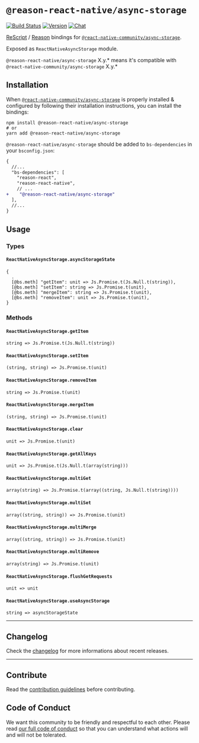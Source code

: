 # `@reason-react-native/async-storage`

[![Build Status](https://github.com/reason-react-native/async-storage/workflows/Build/badge.svg)](https://github.com/reason-react-native/async-storage/actions)
[![Version](https://img.shields.io/npm/v/@reason-react-native/async-storage.svg)](https://www.npmjs.com/@reason-react-native/async-storage)
[![Chat](https://img.shields.io/discord/235176658175262720.svg?logo=discord&colorb=blue)](https://reason-react-native.github.io/discord/)

[ReScript](https://rescript-lang.org) / [Reason](https://reasonml.github.io) bindings for
[`@react-native-community/async-storage`](https://github.com/react-native-community/async-storage).

Exposed as `ReactNativeAsyncStorage` module.

`@reason-react-native/async-storage` X.y.\* means it's compatible with
`@react-native-community/async-storage` X.y.\*

## Installation

When
[`@react-native-community/async-storage`](https://github.com/react-native-community/async-storage)
is properly installed & configured by following their installation instructions,
you can install the bindings:

```console
npm install @reason-react-native/async-storage
# or
yarn add @reason-react-native/async-storage
```

`@reason-react-native/async-storage` should be added to `bs-dependencies` in
your `bsconfig.json`:

```diff
{
  //...
  "bs-dependencies": [
    "reason-react",
    "reason-react-native",
    // ...
+    "@reason-react-native/async-storage"
  ],
  //...
}
```

## Usage

### Types

#### `ReactNativeAsyncStorage.asyncStorageState`

```reason
{
  .
  [@bs.meth] "getItem": unit => Js.Promise.t(Js.Null.t(string)),
  [@bs.meth] "setItem": string => Js.Promise.t(unit),
  [@bs.meth] "mergeItem": string => Js.Promise.t(unit),
  [@bs.meth] "removeItem": unit => Js.Promise.t(unit),
}
```

### Methods

#### `ReactNativeAsyncStorage.getItem`

```reason
string => Js.Promise.t(Js.Null.t(string))
```

#### `ReactNativeAsyncStorage.setItem`

```reason
(string, string) => Js.Promise.t(unit)
```

#### `ReactNativeAsyncStorage.removeItem`

```reason
string => Js.Promise.t(unit)
```

#### `ReactNativeAsyncStorage.mergeItem`

```reason
(string, string) => Js.Promise.t(unit)
```

#### `ReactNativeAsyncStorage.clear`

```reason
unit => Js.Promise.t(unit)
```

#### `ReactNativeAsyncStorage.getAllKeys`

```reason
unit => Js.Promise.t(Js.Null.t(array(string)))
```

#### `ReactNativeAsyncStorage.multiGet`

```reason
array(string) => Js.Promise.t(array((string, Js.Null.t(string))))
```

#### `ReactNativeAsyncStorage.multiSet`

```reason
array((string, string)) => Js.Promise.t(unit)
```

#### `ReactNativeAsyncStorage.multiMerge`

```reason
array((string, string)) => Js.Promise.t(unit)
```

#### `ReactNativeAsyncStorage.multiRemove`

```reason
array(string) => Js.Promise.t(unit)
```

#### `ReactNativeAsyncStorage.flushGetRequests`

```reason
unit => unit
```

#### `ReactNativeAsyncStorage.useAsyncStorage`

```reason
string => asyncStorageState
```

---

## Changelog

Check the [changelog](./CHANGELOG.md) for more informations about recent
releases.

---

## Contribute

Read the
[contribution guidelines](https://github.com/reason-react-native/.github/blob/master/CONTRIBUTING.md)
before contributing.

## Code of Conduct

We want this community to be friendly and respectful to each other. Please read
[our full code of conduct](https://github.com/reason-react-native/.github/blob/master/CODE_OF_CONDUCT.md)
so that you can understand what actions will and will not be tolerated.
